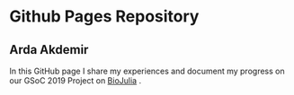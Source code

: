 # Github Pages Repository

## Arda Akdemir

In this GitHub page I share my experiences and document my progress  on  our GSoC  2019 Project on [BioJulia](https://github.com/BioJulia/) .


